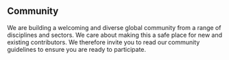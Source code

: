 ## Community

We are building a welcoming and diverse global community from a range of disciplines and sectors. We care about making this a safe place for new and existing contributors. We therefore invite you to read our community guidelines  to ensure you are ready to participate.
